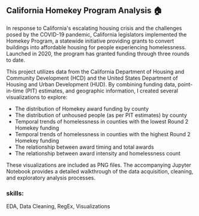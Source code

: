 ## California Homekey Program Analysis 🏠
In response to California's escalating housing crisis and the challenges posed by the COVID-19 pandemic, California legislators implemented the Homekey Program, a statewide initiative providing grants to convert buildings into affordable housing for people experiencing homelessness. Launched in 2020, the program has granted funding through three rounds to date.

This project utilizes data from the California Department of Housing and Community Development (HCD) and the United States Department of Housing and Urban Development (HUD). By combining funding data, point-in-time (PIT) estimates, and geographic information, I created several visualizations to explore:

- The distribution of Homekey award funding by county
- The distribution of unhoused people (as per PIT estimates) by county
- Temporal trends of homelessness in counties with the lowest Round 2 Homekey funding
- Temporal trends of homelessness in counties with the highest Round 2 Homekey funding
- The relationship between award timing and total awards
- The relationship between award intensity and homelessness count
  
These visualizations are included as PNG files.
The accompanying Jupyter Notebook provides a detailed walkthrough of the data acquisition, cleaning, and exploratory analysis processes.

### skills: 
EDA, Data Cleaning, RegEx, Visualizations
